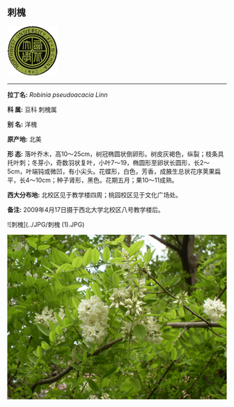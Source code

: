 ## 刺槐

![西北大学校园网络植物志](../JPG/nwu.gif)

---

**拉丁名:**  _Robinia pseudoacacia Linn_

**科 属:** 豆科 刺槐属

**别 名:** 洋槐

**原产地:** 北美

**形  态:** 落叶乔木，高10～25cm，树冠椭圆状倒卵形。树皮灰褐色，纵裂；枝条具托叶刺；冬芽小，奇数羽状复叶，小叶7～19，椭圆形至卵状长圆形，长2～5cm，叶端钝或微凹，有小尖头。花蝶形，白色，芳香，成腋生总状花序荚果扁平，长4～10cm；种子肾形，黑色。花期五月；果10～11成熟。

**西大分布地:** 北校区见于教学楼四周；桃园校区见于文化广场处。

**备注:** 2009年4月17日摄于西北大学北校区八号教学楼后。

![刺槐](../JPG/刺槐 (1).JPG) 

![刺槐](../JPG/刺槐.JPG) 

